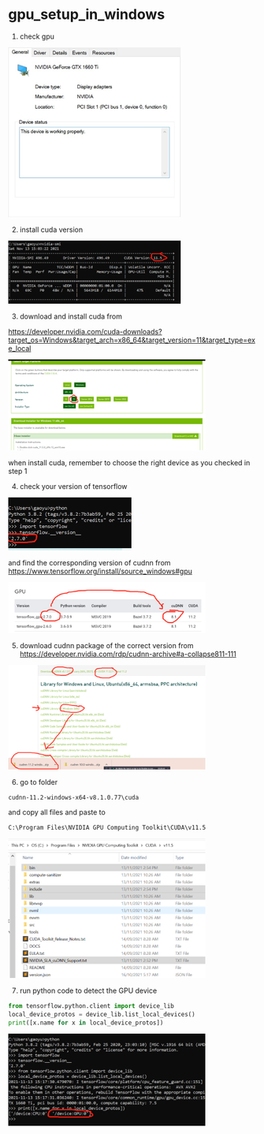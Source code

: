 # gpu_setup_in_windows

1. check gpu 

<img src="471748e7-7b4d-45c7-bb31-985e0128e4af.jfif" width="350" title="hardware">


2. install cuda version

<img src="WeChat Screenshot_20211113150350.png" width="350" title="hardware">

3. download and install cuda from 

https://developer.nvidia.com/cuda-downloads?target_os=Windows&target_arch=x86_64&target_version=11&target_type=exe_local

<img src="WeChat Screenshot_20211113150657.png" width="400" title="hardware">

when install cuda, remember to choose the right device as you checked in step 1

4. check your version of tensorflow

<img src="WeChat Screenshot_20211113150929.png" width="250" title="hardware">

and find the corresponding version of cudnn from https://www.tensorflow.org/install/source_windows#gpu

<img src="WeChat Screenshot_20211113151124.png" width="400" title="hardware">


5. download cudnn package of the correct version from https://developer.nvidia.com/rdp/cudnn-archive#a-collapse811-111 

<img src="WeChat Screenshot_20211113151342.png" width="400" title="hardware">


6. go to folder 

```
cudnn-11.2-windows-x64-v8.1.0.77\cuda
```

and copy all files and paste to 

```
C:\Program Files\NVIDIA GPU Computing Toolkit\CUDA\v11.5
```

<img src="WeChat Screenshot_20211113151527.png" width="400" title="hardware">


7. run python code to detect the GPU device

```python
from tensorflow.python.client import device_lib
local_device_protos = device_lib.list_local_devices()
print([x.name for x in local_device_protos])
```

<img src="WeChat Screenshot_20211113151801.png" width="400" title="hardware">


